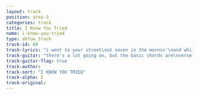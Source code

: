 ```yaml
---
layout: track
position: atoz-3
categories: track
title: I Know You Tried
name: i-know-you-tried
type: ahfow_track
track-id: 68
track-lyrics: "i went to your street\nat seven in the mornin'\nand while you were asleep\ni read your newspaper\ni saw you out walkin'\nout walkin' with your father\npretendin' not to see me\npretendin' to be a family\n\ni know you tried, baby\ni know you tried\ni know you tried to go on\n\nsaw a metal object\nlyin' in the street\nand when we turned away\nit stood itself up\nyou circled the island\nin a chevy caprice\nyou stuck out your tongue\nand your nose began to bleed\n\ni know you tried, baby\ni know you tried\ni know you tried to go on\n\ni know you tried, baby\ni know you tried\ni know you tried to go on"
track-guitar: "there's a lot going on, but the basic chords are\nverse: D Asus D Asus D Asus D G\nchange: D A G D A G D A G A\n(provided by brad)"
track-guitar-flag: true
track-author: 
track-sort: "I KNOW YOU TRIED"
track-alpha: I
track-original: 
---
```

